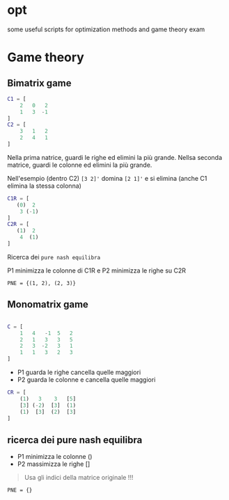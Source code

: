 # opt

some useful scripts for optimization methods and game theory exam

# Game theory

## Bimatrix game

```Matlab
C1 = [
    2   0   2
    1   3  -1
]
C2 = [
    3   1   2
    2   4   1
]
```

Nella prima natrice, guardi le righe ed elimini la più grande.
Nellsa seconda matrice, guardi le colonne ed elimini la più grande.

Nell'esempio (dentro C2) `[3 2]'` domina `[2 1]'` e si elimina (anche C1 elimina la stessa colonna)

```Matlab
C1R = [
   (0)  2
    3 (-1)
]
C2R = [
   (1)  2
    4  (1)
]
```

Ricerca dei `pure nash equilibra`

P1 minimizza le colonne di C1R e P2 minimizza le righe su C2R

`PNE = {(1, 2), (2, 3)}`

## Monomatrix game

```Matlab

C = [
    1   4   -1  5   2
    2   1   3   3   5
    2   3  -2   3   1
    1   1   3   2   3
]
```

- P1 guarda le righe cancella quelle maggiori
- P2 guarda le colonne e cancella quelle maggiori

```Matlab
CR = [
    (1)   3    3   [5]
    [3] (-2)  [3]  (1)
    (1)  [3]  (2)  [3]
]
```


## ricerca dei pure nash equilibra

- P1 minimizza le colonne ()
- P2 massimizza le righe []

> Usa gli indici della matrice originale !!!

`PNE = {}`
